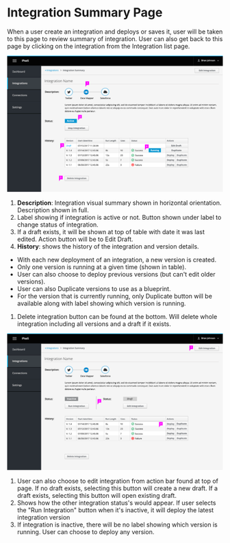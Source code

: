 # Integration Summary Page

When a user create an integration and deploys or saves it, user will be taken to this page to review summary of integration. User can also get back to this page by clicking on the integration from the Integration list page.

![Image of choosing connection](img/integrationsummary.png)

1. **Description**: Integration visual summary shown in horizontal orientation. Description shown in full.
1. Label showing if integration is active or not. Button shown under label to change status of integration.
1. If a draft exists, it will be shown at top of table with date it was last edited. Action button will be to Edit Draft.
1. **History**: shows the history of the integration and version details.
  - With each new deployment of an integration, a new version is created.
  - Only one version is running at a given time (shown in table).
  - User can also choose to deploy previous versions (but can't edit older versions).
  - User can also Duplicate versions to use as a blueprint.
  - For the version that is currently running, only Duplicate button will be available along with label showing which version is running.
1. Delete integration button can be found at the bottom. Will delete whole integration including all versions and a draft if it exists.

![Image of choosing object](img/integrationsummary2.png)

1. User can also choose to edit integration from action bar found at top of page. If no draft exists, selecting this button will create a new draft. If a draft exists, selecting this button will open existing draft.
1. Shows how the other integration status's would appear. If user selects the "Run Integration" button when it's inactive, it will deploy the latest integration version
1. If integration is inactive, there will be no label showing which version is running. User can choose to deploy any version.
